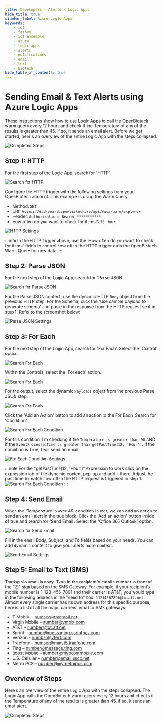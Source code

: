 ```yaml
---
title: Developers - Alerts - Logic Apps
hide_title: true
sidebar_label: Azure Logic Apps 
keywords:
    - iot
    - fathym
    - iot ensemble
    - azure
    - logic apps
    - alerts
    - notifications
    - email
    - text
    - biotech
hide_table_of_contents: true
---
```


# Sending Email & Text Alerts using Azure Logic Apps

These instructions show how to use Logic Apps to call the OpenBiotech warm query every 12 hours and check if the Temperature of any of the results is greater than 45. If so, it sends an email alert. Before we get started, here's an overview of the entire Logic App with the steps collapsed.

![Completed Steps](https://www.fathym.com/iot/img/screenshots/alerts/completed-steps.png)

## Step 1: HTTP

For the first step of the Logic App, search for 'HTTP'.

![Search for HTTP](https://www.fathym.com/iot/img/screenshots/alerts/search-for-http.png)

Configure the HTTP trigger with the following settings from your OpenBiotech account. This example is using the Warm Query.
- Method: `GET`
- URI: `https://dashboard.openbiotech.co/api/data/warm/explorer`
- Header: `Authorization: Bearer ***********`
- How often do you want to check for items?: `12 Hour`

![HTTP Settings](https://www.fathym.com/iot/img/screenshots/alerts/http-settings.png)

:::info
In the HTTP trigger above, use the 'How often do you want to check for items' fields to control how often the HTTP trigger calls the OpenBiotech Warm Query for new data.
:::

## Step 2: Parse JSON

For the next step of the Logic App, search for 'Parse JSON'.

![Search for Parse JSON](https://www.fathym.com/iot/img/screenshots/alerts/search-for-parsejson.png)

For the Parse JSON content, use the dynamic HTTP `Body` object from the previous HTTP step. For the Schema, click the 'Use sample payload to generate schema' and paste in the response from the HTTP request sent in step 1. Refer to the screenshot below:

![Parse JSON Settings](https://www.fathym.com/iot/img/screenshots/alerts/parsejson-settings.png)

## Step 3: For Each

For the next step of the Logic App, search for 'For Each'. Select the 'Control' option.

![Search For Each](https://www.fathym.com/iot/img/screenshots/alerts/search-for-foreach.png)

Within the Controls, select the 'For each' action.

![Search For Each](https://www.fathym.com/iot/img/screenshots/alerts/search-for-foreach-control.png)

For the output, select the dynamic `Payloads` object from the previous Parse JSON step.

![Search For Each](https://www.fathym.com/iot/img/screenshots/alerts/foreach-settings.png)

Click the 'Add an Action' button to add an action to the For Each. Search for 'Condition'.

![Search For Each Condition](https://www.fathym.com/iot/img/screenshots/alerts/foreach-condition-search.png)

For this condition, I'm checking if the `Temperature is greater than 90` AND if the `EventProcessedTime is greater than getPastTime(12, 'Hour')`.
If the condition is True, I will send an email.

![For Each Condition Settings](https://www.fathym.com/iot/img/screenshots/alerts/foreach-condition-settings.png)

:::note
For the "getPastTime(12, 'Hour')" expression to work click on the expression tab of the dynamic content pop-up and add it there.
Adjust the past time to match how often the HTTP request is triggered in step 1.  
![Search For Each Condition](https://www.fathym.com/iot/img/screenshots/alerts/expression-tab-settings.png)
:::
## Step 4: Send Email

When the 'Temperature is over 45' condition is met, we can add an action to send an email alert in the true block. Click the 'Add an action' button inside of true and search for 'Send Email'. Select the 'Office 365 Outlook' option.

![Search for Send Email](https://www.fathym.com/iot/img/screenshots/alerts/search-for-sendemail.png)

Fill in the email Body, Subject, and To fields based on your needs. You can add dynamic content to give your alerts more context.

![Send Email Settings](https://www.fathym.com/iot/img/screenshots/alerts/sendemail-settings.png)


## Step 5: Email to Text (SMS)

Texting via email is easy. Type in the recipient's mobile number in front of the "@" sign based on the SMS Gateway. For example, if your recipient’s mobile number is 1-123-456-7891 and their carrier is AT&T, you would type in the following address in the "send to" box: `11234567891@txtatt.net`. Almost every single carrier has its own address for this specific purpose, here is a list of all the major carriers’ email to SMS gateways:

- T-Mobile – number@tmomail.net
- Virgin Mobile – number@vmobl.com
- AT&T – number@txt.att.net
- Sprint – number@messaging.sprintpcs.com
- Verizon – number@vtext.com
- Tracfone – number@mmst5.tracfone.com
- Ting – number@message.ting.com
- Boost Mobile – number@myboostmobile.com
- U.S. Cellular – number@email.uscc.net
- Metro PCS – number@mymetropcs.com

## Overview of Steps

Here's an overview of the entire Logic App with the steps collapsed. The Logic App calls the OpenBiotech warm query every 12 hours and checks if the Temperature of any of the results is greater than 45. If so, it sends an email alert.

![Completed Steps](https://www.fathym.com/iot/img/screenshots/alerts/completed-steps.png)
